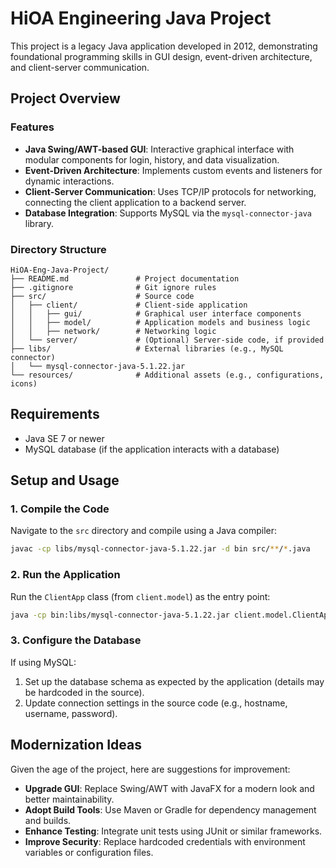 # HiOA Engineering Java Project

This project is a legacy Java application developed in 2012, demonstrating foundational programming skills in GUI design, event-driven architecture, and client-server communication.

## Project Overview

### Features
- **Java Swing/AWT-based GUI**: Interactive graphical interface with modular components for login, history, and data visualization.
- **Event-Driven Architecture**: Implements custom events and listeners for dynamic interactions.
- **Client-Server Communication**: Uses TCP/IP protocols for networking, connecting the client application to a backend server.
- **Database Integration**: Supports MySQL via the `mysql-connector-java` library.

### Directory Structure
```
HiOA-Eng-Java-Project/
├── README.md               # Project documentation
├── .gitignore              # Git ignore rules
├── src/                    # Source code
│   ├── client/             # Client-side application
│   │   ├── gui/            # Graphical user interface components
│   │   ├── model/          # Application models and business logic
│   │   ├── network/        # Networking logic
│   └── server/             # (Optional) Server-side code, if provided
├── libs/                   # External libraries (e.g., MySQL connector)
│   └── mysql-connector-java-5.1.22.jar
└── resources/              # Additional assets (e.g., configurations, icons)
```

## Requirements
- Java SE 7 or newer
- MySQL database (if the application interacts with a database)

## Setup and Usage

### 1. Compile the Code
Navigate to the `src` directory and compile using a Java compiler:
```bash
javac -cp libs/mysql-connector-java-5.1.22.jar -d bin src/**/*.java
```

### 2. Run the Application
Run the `ClientApp` class (from `client.model`) as the entry point:
```bash
java -cp bin:libs/mysql-connector-java-5.1.22.jar client.model.ClientApp
```

### 3. Configure the Database
If using MySQL:
1. Set up the database schema as expected by the application (details may be hardcoded in the source).
2. Update connection settings in the source code (e.g., hostname, username, password).

## Modernization Ideas
Given the age of the project, here are suggestions for improvement:
- **Upgrade GUI**: Replace Swing/AWT with JavaFX for a modern look and better maintainability.
- **Adopt Build Tools**: Use Maven or Gradle for dependency management and builds.
- **Enhance Testing**: Integrate unit tests using JUnit or similar frameworks.
- **Improve Security**: Replace hardcoded credentials with environment variables or configuration files.


